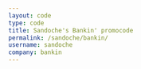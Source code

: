 ```yaml
---
layout: code
type: code
title: Sandoche's Bankin' promocode
permalink: /sandoche/bankin/
username: sandoche
company: bankin
---
```

